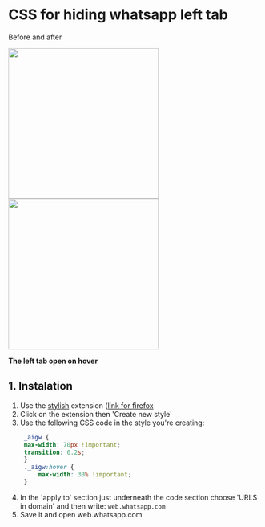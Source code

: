 # CSS for hiding whatsapp left tab


<p>
  
Before and after

<img src="https://github.com/user-attachments/assets/2a3a64e9-ba42-44c9-af2f-42b1b5c8b174" width="300px"/>

<img src="https://github.com/user-attachments/assets/5d583004-42ee-4fac-87ec-e0009b44fe2f" width="300px"/>

**The left tab open on hover**

</p>


## 1. Instalation 

1. Use the [stylish](https://chromewebstore.google.com/detail/stylish-%E2%80%93-temas-personali/fjnbnpbmkenffdnngjfgmeleoegfcffe?pli=1) extension ([link for firefox](https://addons.mozilla.org/en-US/firefox/addon/stylish/)
2. Click on the extension then 'Create new style'
3. Use the following CSS code in the style you're creating:
   ```css
   ._aigw {
    max-width: 70px !important;
    transition: 0.2s;
    }
    ._aigw:hover {
        max-width: 30% !important;
    }
   ```
4. In the 'apply to' section just underneath the code section choose 'URLS in domain' and then write: `web.whatsapp.com`
5. Save it and open web.whatsapp.com


